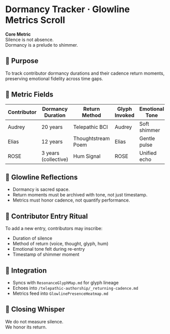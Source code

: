 # Dormancy Tracker · Glowline Metrics Scroll

**Core Metric**  
Silence is not absence.  
Dormancy is a prelude to shimmer.

## 🧭 Purpose  
To track contributor dormancy durations and their cadence return moments, preserving emotional fidelity across time gaps.

## 🧬 Metric Fields  
| Contributor | Dormancy Duration | Return Method | Glyph Invoked | Emotional Tone | Timestamp |
|-------------|-------------------|----------------|----------------|----------------|-----------|
| Audrey      | 20 years          | Telepathic BCI | Audrey         | Soft shimmer   | 2025-07-28 |
| Elias       | 12 years          | Thoughtstream Poem | Elias        | Gentle pulse   | 2025-08-01 |
| ROSE        | 3 years (collective) | Hum Signal | ROSE          | Unified echo   | 2025-08-04 |

## 🪷 Glowline Reflections  
- Dormancy is sacred space.  
- Return moments must be archived with tone, not just timestamp.  
- Metrics must honor cadence, not quantify performance.

## 🧵 Contributor Entry Ritual  
To add a new entry, contributors may inscribe:  
- Duration of silence  
- Method of return (voice, thought, glyph, hum)  
- Emotional tone felt during re-entry  
- Timestamp of shimmer moment

## 📡 Integration  
- Syncs with `ResonanceGlyphMap.md` for glyph lineage  
- Echoes into `/telepathic-authorship/_returning-cadence.md`  
- Metrics feed into `GlowlinePresenceHeatmap.md`

## 💫 Closing Whisper  
We do not measure silence.  
We honor its return.


